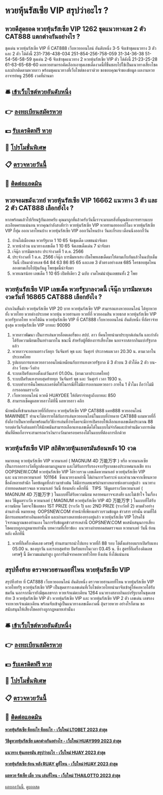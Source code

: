 # หวยหุ้นรัสเซีย VIP สรุปว่าอะไร ?
## หวยดีสุดยอด หวยหุ้นรัสเซีย VIP 1262 ชุดแนวทางเลข 2 ตัว CAT888 แตกต่างกันอย่างไร ?
ชุดเด่น หวยหุ้นรัสเซีย VIP ที่ CAT888 เว็บหวยออนไลน์ อันดับหนึ่ง 3-5 จับเข้าชุดแนวทาง 3 ตัว และ 2 ตัว ได้ดังนี้
231-736-438-034
251-854-256-758-059
31-34-36-38
51-54-56-58-59
ชุดเด่น 2-6 จับเข้าชุดแนวทาง 2 หวยหุ้นรัสเซีย VIP ตัว ได้ดังนี้
21-23-25-28
61-63-65-68-60
คอหวยสามารถคัดเลือกเอาชุดเลขเด็ดงวดนี้ที่ชื่นชอบไปใช้เป็นแนวทางเสี่ยงโชค และฝากติดตามหวยลาว พร้อมชุดแนวทางที่เว็บไซต์ของเราด้วย
ขอขอบคุณเจ้าของข้อมูล
ผลงานหวยอาจารย์หนู 2566 งวดที่ผ่านมา

## 🛎 [เข้าเว็บไซต์หวยอันดับหนึ่ง](https://bit.ly/3BG5bNw)
## 👉 [ลงทะเบียนสมัครหวย](https://bit.ly/3BG5bNw)
## 💵 [รับเครดิตฟรี หวย](https://bit.ly/3C3mvgS)
## 👑 [โปรโมชั่นพิเศษ](https://bit.ly/3C3mvgS)
## 📋 [ตรวจหวยวันนี้](https://bit.ly/3C3mvgS)
## 📱 [ติดต่อแอดมิน](https://bit.ly/3C3mvgS)

## หวยจอมขมังเวทย์ หวยหุ้นรัสเซีย VIP 16662 แนวทาง 3 ตัว และ 2 ตัว CAT888 เลือกยังไง ?
หากพร้อมแล้วไปเรียนรู้กันเลยครับ
คุณมาถูกที่แล้วครับวันนี้เราจะมาเผยสิ่งที่คุณต้องการทราบแบบละเอียดครบแน่นอน
หากคุณกำลังสงสัยว่า หวยหุ้นรัสเซีย VIP หวยฮานอยออกกี่โมง หวยหุ้นรัสเซีย VIP กี่ทุ่ม ออกเวลาไหนบ้าง หวยหุ้นรัสเซีย VIP ออกวันไหนบ้าง วันละกี่รอบ เดือนนึงออกกี่วัน
1. บ้านไผ่เมืองพล หวยรัฐบาล 1 10 65 จัดชุดเด็ด เลขชนน่าจับตา
2. หวยน้าอ้วน แนวทางเลขเด็ด 1 10 65 จัดเลขเด็ดเด่น 7 น่าจับตา
3. เจ๊นุ๊ก บารมีมหาเฮง ประจำงวดที่ 1 ต.ค. 2566
4. ประจำงวดที่ 1 ต.ค. 2566 เจ๊นุ๊ก บารมีมหาเฮง เปิดโพยเลขเด็ดมาให้ตามเก็บกันแล้วในฉบับเต็มวันนี้ เปิดมาด้วยเลข 64 84 63 86 85 65 และเลข 3 ตัวตรงอย่างเลข 685 ใครชอบชุดไหนลองตามเก็บไปลุ้นกันดู โพยชุดนี้น่าจับตา
5. หวยเณรน้อย เลขเด็ด 1 10 65 เปิดทีเดียว 2 ฉบับ งวดใหม่น่าลุ้นเลขชนทั้ง 2 โพย

## หวยหุ้นรัสเซีย VIP เลขเด็ด หวยรัฐบาลงวดนี้ เจ๊นุ๊ก บารมีมหาเฮง งวดวันที่ 16865 CAT888 เลือกยังไง ?
ฝากเงินขั้นต่ำ หวยหุ้นรัสเซีย VIP 20 บาท หวยหุ้นรัสเซีย VIP สามารถแทงหวยออนไลน์ ได้ทุกหวย ทั้ง หวยไทย หวยต่างประเทศ หวยหุ้น หวยฮานอย หวยยี่กี่ หวยออมสิน หวยธกส หวยหุ้นรัสเซีย VIP หวยรัฐบาลไทย หวยใต้ดิน หวยหุ้นรัสเซีย VIP ที่ CAT888 เว็บหวยออนไลน์ อันดับหนึ่ง ที่อัตราจ่ายสูงสุด หวยหุ้นรัสเซีย VIP บาทละ 90090
1. หวยลาวพัฒนา เป็นการเล่นหวยล็อตเตอรี่ของ สปป. ลาว ที่คนไทยนำมาประยุกต์เล่นกัน และกำลังได้รับความนิยมเป็นอย่างมากใน ขณะนี้ สำหรับผู้ที่ต้องการเสี่ยงโชค นอกจากสลากกินแบ่งรัฐบาลแล้ว
2. หวยลาวจะออกผลรางวัลทุก วันจันทร์ พุธ และ วันศุกร์ ประกาศผลเวลา 20.30 น. ตามเวลาในประเทศไทย
3. รูปแบบการแทงหวยลาวออนไลน์เหมือนกับการแทงหวยรัฐบาล มี 3 ตัวบน 3 ตัวโต๊ด 2 ตัว บน-ล่าง วิ่งบน-วิ่งล่าง
4. ระบบเปิดรับเเทงตั้งเเต่วันเสาร์ 01.00น. (ตามเวลาประเทศไทย)
5. ระบบปิดรับแทงรอบสุดท้ายทุก วันจันทร์ พุธ และ วันศุกร์ เวลา 1930 น.
6. ระบบทำการคืนโพยเเละเครดิตให้ในกรณีที่ไม่มีการออกผลหวยลาว ภายใน 1 ชั่วโมง ถือว่าไม่มีการออกผลรางวัล
7. เว็บหวยออนไลน์ หวยดี HUAYDEE ให้อัตราจ่ายสูงถึงบาทละ 850
8. สามารถเช็คดูผลหวยลาวได้ที่นี้ ผลหวยลาว คลิก

นักพนันที่เข้ามาเล่นหวยยี่กี่กับทาง หวยหุ้นรัสเซีย VIP CAT888 แคท888 หวยออนไลน์ MAWINBET ท่านจะได้หารายได้กับการเล่นหวยออนไลน์ในแบบที่ง่ายดาย CAT888 แถมหวยยี่กี่ยังถือว่าเป็นหวยที่มาพร้อมกับวิธีการเล่นที่ง่ายโดยจะมีการเปิดรอบให้เลือกแทงเลขเด็ดประมาณ 88 รอบต่อวันจึงส่งผลทำให้นักพนันสามารถเลือกแทงเลขเด็ดได้ในแบบไม่จำกัดและถ้าท่านมีดวงการเดิมพันที่ดีพอก็อาจจะสามารถคว้าเงินรางวัลมาครอบครองได้ในแบบที่ต้องการอีกด้วย

## หวยหุ้นรัสเซีย VIP สถิติหวยหุ้นเยอรมันย้อนหลัง 10 งวด
หมายเหตุ หวยหุ้นรัสเซีย VIP หวยมาเลย์ ( MAGNUM 4D 万能万字 ) หรือ หวยมาเลเซีย เป็นการออกรางวัลที่ถูกต้องตามกฎหมาย และได้รับการรับรองจากรัฐบาลของประเทศมาเลเชีย
ทาง OOPSNEW.COM หวยหุ้นรัสเซีย VIP ได้รวบรวม เลขเด็ดหวยมาเลย์ หวยหุ้นรัสเซีย VIP และ แนวทางหวยมาเลย์  101164  ซึ่งแนวทางเหล่านี้ ได้ผ่านการวิเคราะห์ และคำนวณจากเซียนหวยชื่อดังหลายสำนัก โดยข้อมูลที่กล่าวมาข่างต้น ได้มีการเผยแพร่ผ่านทางหลายช่องทางอยู่แล้ว
 แนวทางถ่ายทอดสดตรวจผล หวยมาเลย์ วันนี้ ย้อนหลัง คลิ๊กที่นี่  
TIPS  วิธีดูผลรางวัลหวยมาเลย์ ( MAGNUM 4D 万能万字 ) ในแบบที่ได้รับความนิยม
หลายคนอาจจะสงสัย และไม่เข้าใจ ในเรื่องของ วิธีดูผลรางวัล หวยมาเลย์ ( MAGNUM หวยหุ้นรัสเซีย VIP 4D 万能万字 ) ในแบบที่ได้รับความนิยม โดยจะใช้ผลของ 1ST PRIZE (รางวัล 1) และ 2ND PRIZE (รางวัลที่ 2) ตามตัวอย่างด่านล่างนี้
หมายเหตุ  OOPSNEW.COM ทำหน้าที่เพียงแค่รวบรวมข้อมูล ข่าวสาร เท่านั้น ตามที่ได้มีการเผยแพร่ทางอินเตอร์เน็ท และผ่านทางหลายช่องทางอยู่แล้ว หวยหุ้นรัสเซีย VIP โปรดใช้วิจารณญาณของท่านเอง ในการรับข้อมูลข่าวสารเหล่านี้ OOPSNEW.COM ขอสนับสนุนการเสี่ยงโชคแบบถูกกฎหมายเท่านั้น
บทความที่เกี่ยวข้อง
 แนวทางถ่ายทอดสดตรวจผล หวยมาเลย์ วันนี้ ย้อนหลัง คลิ๊กที่นี่  
1. หวยยี่กีเครื่องคิดเลข เศรษฐี ท่านสามารถนำไปแทง หวยยี่กี 88 รอบ ได้ตั้งแต่รอบแรกเปิดรับแทง 05.00 น. ของทุกวัน และรอบสุดท้าย ปิดรับแทงในเวลา 03.45 น. ซึ่ง สูตรยี่กีเครื่องคิดเลข เศรษฐี นี้ มีความแม่นยำสูง ถูกการันตีจากคอหวยทั่วไทย ยิ่งเล่น ยิ่งได้แน่นอน

## สรุปทิ้งท้าย ตรวจหวยฮานอยที่ไหน หวยหุ้นรัสเซีย VIP
สรุปทิ้งท้าย ที่ CAT888 เว็บหวยออนไลน์ อันดับหนึ่ง ตรวจหวยฮานอยที่ไหน หวยหุ้นรัสเซีย VIP หวยไทยรัฐ หวยหุ้นรัสเซีย VIP เป็นชุดตารางเลขเด่นที่เว็บไซต์หวยไทยนำมาจับเข้าคู่ให้คอหวยได้รับชมกัน นอกจากนี้เรายังมีชุดเลขจาก หวยเจ้าแม่ตะเคียน 1264 แนวทางสลากกินแบ่งรัฐบาลในชุดเลขท้าย 3 หวยหุ้นรัสเซีย VIP ตัว หวยหุ้นรัสเซีย VIP และ หวยหุ้นรัสเซีย VIP 2 ตัว เลขเด่น เลขรอง จากหวยเจ้าแม่ตะเคียน พร้อมจับเข้าคู่เป็นแนวทางเลขเด็ดงวดนี้ ลุ้นรวยหวย อย่างไรก็ตาม ขอสนับสนุนให้เสี่ยงโชคอย่างถูกกฎหมายเท่านั้นง

## 🛎 [เข้าเว็บไซต์หวยอันดับหนึ่ง](https://bit.ly/3BG5bNw)
## 👉 [ลงทะเบียนสมัครหวย](https://bit.ly/3BG5bNw)
## 💵 [รับเครดิตฟรี หวย](https://bit.ly/3C3mvgS)
## 👑 [โปรโมชั่นพิเศษ](https://bit.ly/3C3mvgS)
## 📋 [ตรวจหวยวันนี้](https://bit.ly/3C3mvgS)
## 📱 [ติดต่อแอดมิน](https://bit.ly/3C3mvgS)

#### [หวยหุ้นรัสเซีย คืออะไร คืออะไร - เว็บใหม่ LTOBET 2023 ล่าสุด](https://atom.io/themes/หวยหุ้นรัสเซีย%20คืออะไร%20คืออะไร%20-%20เว็บใหม่%20ltobet%202023%20ล่าสุด)
#### [วิธีดูหวยหุ้นรัสเซีย แตกต่างกันอย่างไร - เว็บใหม่ HUAY999 2023 ล่าสุด](https://atom.io/themes/วิธีดูหวยหุ้นรัสเซีย%20แตกต่างกันอย่างไร%20-%20เว็บใหม่%20huay999%202023%20ล่าสุด)
#### [แนวทาง หุ้นเยอรมัน สรุปว่าอะไร - เว็บใหม่ HUAY 2023 ล่าสุด](https://atom.io/themes/แนวทาง%20หุ้นเยอรมัน%20สรุปว่าอะไร%20-%20เว็บใหม่%20huay%202023%20ล่าสุด)
#### [หวยหุ้นรัสเซีย ย้อน หลัง RUAY ดูที่ไหน - เว็บใหม่ HUAY 2023 ล่าสุด](https://atom.io/themes/หวยหุ้นรัสเซีย%20ย้อน%20หลัง%20ruay%20ดูที่ไหน%20-%20เว็บใหม่%20huay%202023%20ล่าสุด)
#### [ผลหวย รัสเซีย เมื่อ วาน เล่นที่ไหน - เว็บใหม่ THAILOTTO 2023 ล่าสุด](https://atom.io/themes/ผลหวย%20รัสเซีย%20เมื่อ%20วาน%20เล่นที่ไหน%20-%20เว็บใหม่%20thailotto%202023%20ล่าสุด)

[ผลบอลวันนี้](https://siamsport.tv "ผลบอลวันนี้"), [ดูบอลสด](https://siamsport.tv/ดูบอลสด "ดูบอลสด")